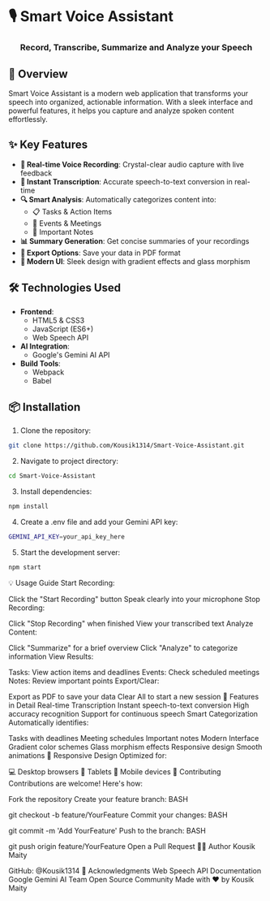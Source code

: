 # 🎙️ Smart Voice Assistant

<div align="center">
  <h3>Record, Transcribe, Summarize and Analyze your Speech</h3>
</div>

## 🌟 Overview

Smart Voice Assistant is a modern web application that transforms your speech into organized, actionable information. With a sleek interface and powerful features, it helps you capture and analyze spoken content effortlessly.

## ✨ Key Features

- **🎤 Real-time Voice Recording**: Crystal-clear audio capture with live feedback
- **📝 Instant Transcription**: Accurate speech-to-text conversion in real-time
- **🔍 Smart Analysis**: Automatically categorizes content into:
  - 📋 Tasks & Action Items
  - 📅 Events & Meetings
  - 📌 Important Notes
- **📊 Summary Generation**: Get concise summaries of your recordings
- **💾 Export Options**: Save your data in PDF format
- **🎨 Modern UI**: Sleek design with gradient effects and glass morphism

## 🛠️ Technologies Used

- **Frontend**:
  - HTML5 & CSS3
  - JavaScript (ES6+)
  - Web Speech API
- **AI Integration**:
  - Google's Gemini AI API
- **Build Tools**:
  - Webpack
  - Babel

## 📦 Installation

1. Clone the repository:
```bash
git clone https://github.com/Kousik1314/Smart-Voice-Assistant.git
```
2. Navigate to project directory:
```bash
cd Smart-Voice-Assistant
```
3. Install dependencies:
```bash
npm install
```
4. Create a .env file and add your Gemini API key:
```bash
GEMINI_API_KEY=your_api_key_here
```
5. Start the development server:
```bash
npm start
```

💡 Usage Guide
Start Recording:

Click the "Start Recording" button
Speak clearly into your microphone
Stop Recording:

Click "Stop Recording" when finished
View your transcribed text
Analyze Content:

Click "Summarize" for a brief overview
Click "Analyze" to categorize information
View Results:

Tasks: View action items and deadlines
Events: Check scheduled meetings
Notes: Review important points
Export/Clear:

Export as PDF to save your data
Clear All to start a new session
🎯 Features in Detail
Real-time Transcription
Instant speech-to-text conversion
High accuracy recognition
Support for continuous speech
Smart Categorization
Automatically identifies:

Tasks with deadlines
Meeting schedules
Important notes
Modern Interface
Gradient color schemes
Glass morphism effects
Responsive design
Smooth animations
📱 Responsive Design
Optimized for:

💻 Desktop browsers
📱 Tablets
📱 Mobile devices
🤝 Contributing
Contributions are welcome! Here's how:

Fork the repository
Create your feature branch:
BASH

git checkout -b feature/YourFeature
Commit your changes:
BASH

git commit -m 'Add YourFeature'
Push to the branch:
BASH

git push origin feature/YourFeature
Open a Pull Request
👨‍💻 Author
Kousik Maity

GitHub: @Kousik1314
🙏 Acknowledgments
Web Speech API Documentation
Google Gemini AI Team
Open Source Community
Made with ❤️ by Kousik Maity
